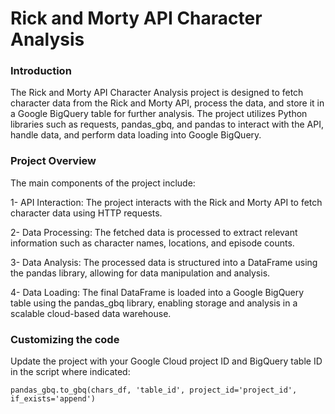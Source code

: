 # Rick and Morty API Character Analysis

### Introduction

The Rick and Morty API Character Analysis project is designed to fetch character data from the Rick and Morty API, process the data, and store it in a Google BigQuery table for further analysis. 
The project utilizes Python libraries such as requests, pandas_gbq, and pandas to interact with the API, handle data, and perform data loading into Google BigQuery.

### Project Overview

The main components of the project include:

1- API Interaction: The project interacts with the Rick and Morty API to fetch character data using HTTP requests.

2- Data Processing: The fetched data is processed to extract relevant information such as character names, locations, and episode counts.

3- Data Analysis: The processed data is structured into a DataFrame using the pandas library, allowing for data manipulation and analysis.

4- Data Loading: The final DataFrame is loaded into a Google BigQuery table using the pandas_gbq library, enabling storage and analysis in a scalable cloud-based data warehouse.

### Customizing the code

Update the project with your Google Cloud project ID and BigQuery table ID in the script where indicated:
```
pandas_gbq.to_gbq(chars_df, 'table_id', project_id='project_id', if_exists='append')
```
